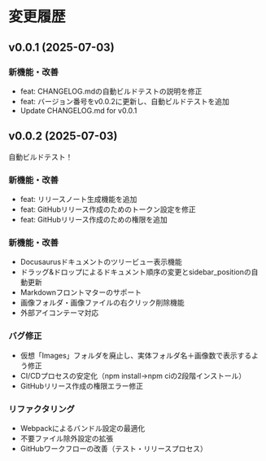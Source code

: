 # 変更履歴

## v0.0.1 (2025-07-03)

### 新機能・改善
- feat: CHANGELOG.mdの自動ビルドテストの説明を修正
- feat: バージョン番号をv0.0.2に更新し、自動ビルドテストを追加
- Update CHANGELOG.md for v0.0.1

## v0.0.2 (2025-07-03)
自動ビルドテスト！

### 新機能・改善
- feat: リリースノート生成機能を追加
- feat: GitHubリリース作成のためのトークン設定を修正
- feat: GitHubリリース作成のための権限を追加

### 新機能・改善
- Docusaurusドキュメントのツリービュー表示機能
- ドラッグ&ドロップによるドキュメント順序の変更とsidebar_positionの自動更新
- Markdownフロントマターのサポート
- 画像フォルダ・画像ファイルの右クリック削除機能
- 外部アイコンテーマ対応

### バグ修正
- 仮想「Images」フォルダを廃止し、実体フォルダ名＋画像数で表示するよう修正
- CI/CDプロセスの安定化（npm install→npm ciの2段階インストール）
- GitHubリリース作成の権限エラー修正

### リファクタリング
- Webpackによるバンドル設定の最適化
- 不要ファイル除外設定の拡張
- GitHubワークフローの改善（テスト・リリースプロセス）
